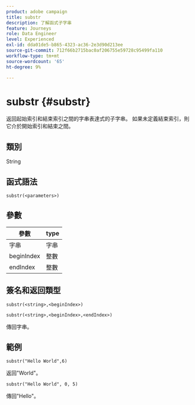 ```yaml
---
product: adobe campaign
title: substr
description: 了解函式子字串
feature: Journeys
role: Data Engineer
level: Experienced
exl-id: dda01de5-b865-4323-ac36-2e3d90d213ee
source-git-commit: 712f66b2715bac0af206755e59728c95499fa110
workflow-type: tm+mt
source-wordcount: '65'
ht-degree: 9%

---
```


# substr {#substr}

返回起始索引和結束索引之間的字串表達式的子字串。 如果未定義結束索引，則它介於開始索引和結束之間。

## 類別

String

## 函式語法

`substr(<parameters>)`

## 參數

| 參數 | type |
|-------------|----------|
| 字串 | 字串 |
| beginIndex | 整數 |
| endIndex | 整數 |

## 簽名和返回類型

`substr(<string>,<beginIndex>)`

`substr(<string>,<beginIndex>,<endIndex>)`

傳回字串。

## 範例

`substr("Hello World",6)`

返回&quot;World&quot;。

`substr("Hello World", 0, 5)`

傳回&quot;Hello&quot;。
